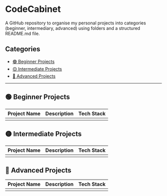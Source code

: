 # CodeCabinet
A GitHub repository to organise my personal projects into categories (beginner, intermediary, advanced) using folders and a structured README.md file.
## Categories
- [🟢 Beginner Projects](#beginner-projects)
- [🟡 Intermediate Projects](#intermediate-projects)
- [🔴 Advanced Projects](#advanced-projects)

---

## 🟢 Beginner Projects
| Project Name | Description | Tech Stack |
|--------------|-------------|------------|
||||

## 🟡 Intermediate Projects
| Project Name | Description | Tech Stack |
|--------------|-------------|------------|
||||

## 🔴 Advanced Projects
| Project Name | Description | Tech Stack |
|--------------|-------------|------------|
||||
